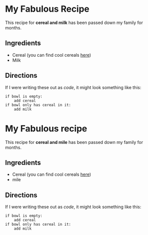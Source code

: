 <h1>My Fabulous Recipe</h1>

<p>This recipe for <strong>cereal and milk</strong> has been passed down my family for months.</p>

<h2>Ingredients</h2>

<ul>
    <li>Cereal (you can find cool cereals <a href="www.example.com/coolcereals">here</a>)</li>
    <li>Milk</li>
</ul>

<h2>Directions</h2>

<p>If I were writing these out as <em>code</em>, it might look something like this:</p>

<pre><code>if bowl is empty:
    add cereal
if bowl only has cereal in it:
    add milk
</code></pre>
</body>

# My Fabulous recipe
This recipe for **cereal and mile** has been passed down my family for months.

## Ingredients
- Cereal (you can find cool cereals [here](www.example.com/coolcereals))
- mile

## Directions
If I were writing these out as _code_, it might look something like this:
```
if bowl is empty:
    add cereal
if bowl only has cereal in it:
    add milk
```
